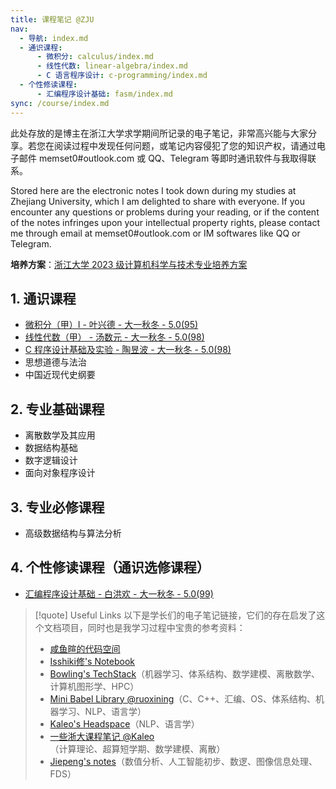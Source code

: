 ```yaml
---
title: 课程笔记 @ZJU
nav:
  - 导航: index.md
  - 通识课程:
      - 微积分: calculus/index.md
      - 线性代数: linear-algebra/index.md
      - C 语言程序设计: c-programming/index.md
  - 个性修读课程:
      - 汇编程序设计基础: fasm/index.md
sync: /course/index.md
---
```



此处存放的是博主在浙江大学求学期间所记录的电子笔记，非常高兴能与大家分享。若您在阅读过程中发现任何问题，或笔记内容侵犯了您的知识产权，请通过电子邮件 memset0#outlook.com 或 QQ、Telegram 等即时通讯软件与我取得联系。

Stored here are the electronic notes I took down during my studies at Zhejiang University, which I am delighted to share with everyone. If you encounter any questions or problems during your reading, or if the content of the notes infringes upon your intellectual property rights, please contact me through email at memset0#outlook.com or IM softwares like QQ or Telegram.

**培养方案**：[浙江大学 2023 级计算机科学与技术专业培养方案](http://zdbk.zju.edu.cn/jwglxt/js/plugins/pdfjs/web/viewer.htm?file=/jwglxt/pyfagl/pyfayl_cxPyfaylPdf.html%3Fid%3D20232112%26doType%3Dquery)

## 1. 通识课程

- [微积分（甲）I - 叶兴德 - 大一秋冬 - 5.0(95)](./calculus/)
- [线性代数（甲） - 汤数元 - 大一秋冬 - 5.0(98)](./linear-algebra/)
- [C 程序设计基础及实验 - 陶昱波 - 大一秋冬 - 5.0(98)](./c-programming/)
- 思想道德与法治
- 中国近现代史纲要

## 2. 专业基础课程

- 离散数学及其应用
- 数据结构基础
- 数字逻辑设计
- 面向对象程序设计

## 3. 专业必修课程

- 高级数据结构与算法分析

## 4. 个性修读课程（通识选修课程）

- [汇编程序设计基础 - 白洪欢 - 大一秋冬 - 5.0(99)](./fasm/)

> [!quote] Useful Links
> 以下是学长们的电子笔记链接，它们的存在启发了这个文档项目，同时也是我学习过程中宝贵的参考资料：
> - [咸鱼暄的代码空间](https://xuan-insr.github.io/)
> - [Isshiki修's Notebook](https://note.isshikih.top/)
> - [Bowling's TechStack](https://note.bowling233.top/)（机器学习、体系结构、数学建模、离散数学、计算机图形学、HPC）
> - [Mini Babel Library @ruoxining](https://ruoxining.github.io/OBvault/)（C、C++、汇编、OS、体系结构、机器学习、NLP、语言学）
> - [Kaleo's Headspace](https://kaleo996.github.io/)（NLP、语言学）
> - [一些浙大课程笔记 @Kaleo](https://www.yuque.com/linguisty/zju_courses/)（计算理论、超算短学期、数学建模、离散）
> - [Jiepeng's notes](https://note.jiepeng.tech/CS/)（数值分析、人工智能初步、数逻、图像信息处理、FDS）

